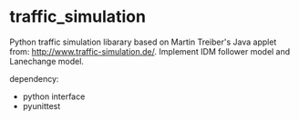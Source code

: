 # traffic_simulation
Python traffic simulation libarary based on Martin Treiber's  Java applet from: http://www.traffic-simulation.de/. Implement IDM follower model and Lanechange model.

dependency: 
 * python interface 
 * pyunittest